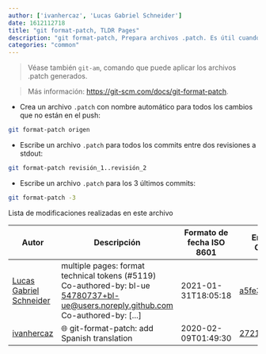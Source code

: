 ```yaml
---
author: ['ivanhercaz', 'Lucas Gabriel Schneider']
date: 1612112718
title: "git format-patch, TLDR Pages"
description: "git format-patch, Prepara archivos .patch. Es útil cuando se envían commits por correo electrónico."
categories: "common"
---
```

> Véase también `git-am`, comando que puede aplicar los archivos .patch generados.

> Más información: <https://git-scm.com/docs/git-format-patch>.

- Crea un archivo `.patch` con nombre automático para todos los cambios que no están en el push:

```bash
git format-patch origen
```

- Escribe un archivo `.patch` para todos los commits entre dos revisiones a stdout:

```bash
git format-patch revisión_1..revisión_2
```

- Escribe un archivo `.patch` para los 3 últimos commits:

```bash
git format-patch -3
```
Lista de modificaciones realizadas en este archivo


Autor | Descripción | Formato de fecha ISO 8601 | Enlace a GitHub
------|-----|-----|-----
[Lucas Gabriel Schneider](mailto:casdpa@gmail.com) | multiple pages: format technical tokens (#5119) Co-authored-by: bl-ue <54780737+bl-ue@users.noreply.github.com> Co-authored-by: [...] | 2021-01-31T18:05:18 | [a5fe31bc47ae](https://github.com/tldr-pages/tldr/commit/a5fe31bc47aece3efa5e66b52b3cf384f27d5d72)
[ivanhercaz](mailto:ivan@ivanhercaz.com) | :globe_with_meridians: git-format-patch: add Spanish translation | 2020-02-09T01:49:30 | [272112f4728f](https://github.com/tldr-pages/tldr/commit/272112f4728f08c7ed21ddf5c2bc3280edfc70e7)

